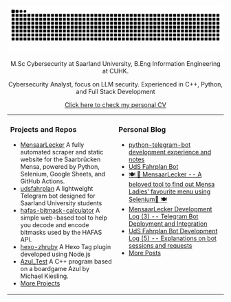 <p align="center"><img src="https://github.com/greenmeeple/greenmeeple/blob/output/github-contribution-grid-snake.svg"/></p>
<p align="center"> M.Sc Cybersecurity at Saarland University, B.Eng Information Engineering at CUHK. </p>  
<p align="center"> Cybersecurity Analyst, focus on LLM security. Experienced in C++, Python, and Full Stack Development </p>  
<p align="center"><a href="https://greenmeeple.github.io/about/resume.pdf" align="center">Click here to check my personal CV</a></p><table align="center"><tr>
<td valign="top" width="33%">

### Projects and Repos

- [MensaarLecker](https://github.com/GreenMeeple/MensaarLecker) A fully automated scraper and static website for the Saarbrücken Mensa, powered by Python, Selenium, Google Sheets, and GitHub Actions.
- [udsfahrplan](https://github.com/GreenMeeple/uds-fahrplan) A lightweight Telegram bot designed for Saarland University students
- [hafas-bitmask-calculator](https://github.com/GreenMeeple/hafas-bitmask-calculator) A simple web-based tool to help you decode and encode bitmasks used by the HAFAS API.
- [hexo-zhruby](https://github.com/GreenMeeple/hexo-zhruby) A Hexo Tag plugin developed using Node.js
- [Azul_Test](https://github.com/GreenMeeple/Azul_Test) A C++ program based on a boardgame Azul by Michael Kiesling.
- [More Projects](https://github.com/GreenMeeple?tab=repositories)
</td>
<td valign="top" width="33%">

### Personal Blog
- [python-telegram-bot development experience and notes](https://greenmeeple.github.io/python/tgbot/)
- [UdS Fahrplan Bot](https://greenmeeple.github.io/projects/udsfahrplan-bot/)
- [🍽 🥨 MensaarLecker -- A beloved tool to find out Mensa Ladies' favourite menu using Selenium🥨 🍽](https://greenmeeple.github.io/projects/mensaar/)
- [MensaarLecker Development Log (3) -- Telegram Bot Deployment and Integration](https://greenmeeple.github.io/projects/mensaar-log3/)
- [UdS Fahrplan Bot Development Log (5) -- Explanations on bot sessions and requests](https://greenmeeple.github.io/projects/udsfahrplan-log5/)
- [More Posts](https://greenmeeple.github.io/)

</td>
</tr></table>
